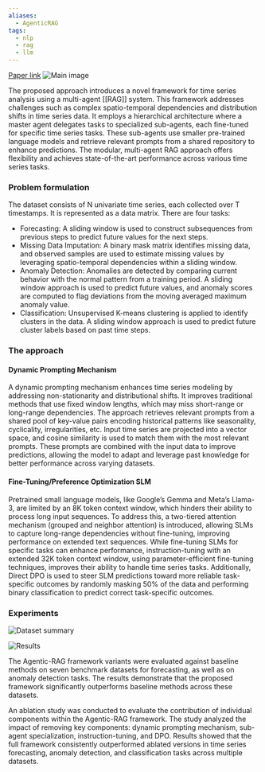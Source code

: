 ```yaml
---
aliases:
  - AgenticRAG
tags:
  - nlp
  - rag
  - llm
---
```

[Paper link](https://arxiv.org/abs/2408.14484)
![Main image](https://andlukyane.com/images/paper_reviews/agentic_rag/2024-09-04_11-05-32.jpg)  
  
The proposed approach introduces a novel framework for time series analysis using a multi-agent [[RAG]] system. This framework addresses challenges such as complex spatio-temporal dependencies and distribution shifts in time series data. It employs a hierarchical architecture where a master agent delegates tasks to specialized sub-agents, each fine-tuned for specific time series tasks. These sub-agents use smaller pre-trained language models and retrieve relevant prompts from a shared repository to enhance predictions. The modular, multi-agent RAG approach offers flexibility and achieves state-of-the-art performance across various time series tasks.  
  
### Problem formulation  
  
The dataset consists of N univariate time series, each collected over T timestamps. It is represented as a data matrix. There are four tasks:  
  
* Forecasting: A sliding window is used to construct subsequences from previous steps to predict future values for the next steps.   
* Missing Data Imputation: A binary mask matrix identifies missing data, and observed samples are used to estimate missing values by leveraging spatio-temporal dependencies within a sliding window.   
* Anomaly Detection: Anomalies are detected by comparing current behavior with the normal pattern from a training period. A sliding window approach is used to predict future values, and anomaly scores are computed to flag deviations from the moving averaged maximum anomaly value.   
* Classification: Unsupervised K-means clustering is applied to identify clusters in the data. A sliding window approach is used to predict future cluster labels based on past time steps.  
  
### The approach  
#### Dynamic Prompting Mechanism  
A dynamic prompting mechanism enhances time series modeling by addressing non-stationarity and distributional shifts. It improves traditional methods that use fixed window lengths, which may miss short-range or long-range dependencies. The approach retrieves relevant prompts from a shared pool of key-value pairs encoding historical patterns like seasonality, cyclicality, irregularities, etc. Input time series are projected into a vector space, and cosine similarity is used to match them with the most relevant prompts. These prompts are combined with the input data to improve predictions, allowing the model to adapt and leverage past knowledge for better performance across varying datasets.  
#### Fine-Tuning/Preference Optimization SLM  
Pretrained small language models, like Google’s Gemma and Meta’s Llama-3, are limited by an 8K token context window, which hinders their ability to process long input sequences. To address this, a two-tiered attention mechanism (grouped and neighbor attention) is introduced, allowing SLMs to capture long-range dependencies without fine-tuning, improving performance on extended text sequences. While fine-tuning SLMs for specific tasks can enhance performance, instruction-tuning with an extended 32K token context window, using parameter-efficient fine-tuning techniques, improves their ability to handle time series tasks. Additionally, Direct DPO is used to steer SLM predictions toward more reliable task-specific outcomes by randomly masking 50% of the data and performing binary classification to predict correct task-specific outcomes.  
  
### Experiments  
  
![Dataset summary](https://andlukyane.com/images/paper_reviews/agentic_rag/2024-09-04_10-58-33.jpg)  
  
![Results](https://andlukyane.com/images/paper_reviews/agentic_rag/2024-09-04_11-00-03.jpg)  
  
The Agentic-RAG framework variants were evaluated against baseline methods on seven benchmark datasets for forecasting, as well as on anomaly detection tasks. The results demonstrate that the proposed framework significantly outperforms baseline methods across these datasets.   
  
An ablation study was conducted to evaluate the contribution of individual components within the Agentic-RAG framework. The study analyzed the impact of removing key components: dynamic prompting mechanism, sub-agent specialization, instruction-tuning, and DPO. Results showed that the full framework consistently outperformed ablated versions in time series forecasting, anomaly detection, and classification tasks across multiple datasets.
